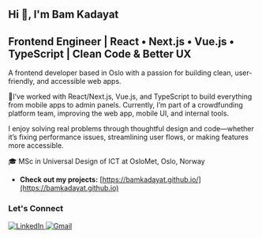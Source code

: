 <h2 align="left">Hi 👋, I'm Bam Kadayat</h2>
<h2 align="left">Frontend Engineer | React • Next.js • Vue.js • TypeScript | Clean Code & Better UX</h2>
<p align="left">A frontend developer based in Oslo with a passion for building clean, user-friendly, and accessible web apps.</p>

<p align="left">🔭I’ve worked with React/Next.js, Vue.js, and TypeScript to build everything from mobile apps to admin panels. Currently, I’m part of a crowdfunding platform team, improving the web app, mobile UI, and internal tools.
</p>

<p align="left">I enjoy solving real problems through thoughtful design and code—whether it’s fixing performance issues, streamlining user flows, or making features more accessible.</p>

<p align="left">🎓 MSc in Universal Design of ICT at OsloMet, Oslo, Norway </p>
  
- **Check out my projects:** [https://bamkadayat.github.io/](https://bamkadayat.github.io) 

### Let's Connect  
<p align="left">
  <a href="https://linkedin.com/in/bam-kadayat" target="_blank">
    <img src="https://img.shields.io/badge/LinkedIn-blue?style=for-the-badge&logo=linkedin&logoColor=white" alt="LinkedIn" />
  </a>
  <a href="mailto:bamkadayat@gmail.com">
    <img src="https://img.shields.io/badge/Email-D14836?style=for-the-badge&logo=gmail&logoColor=white" alt="Gmail" />
  </a>
</p>

